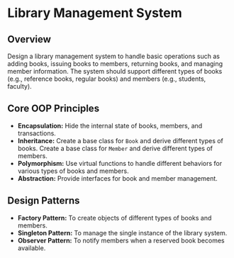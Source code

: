 # Library Management System

## Overview
Design a library management system to handle basic operations such as adding books, issuing books to members, returning books, and managing member information. The system should support different types of books (e.g., reference books, regular books) and members (e.g., students, faculty).

## Core OOP Principles
- **Encapsulation:** Hide the internal state of books, members, and transactions.
- **Inheritance:** Create a base class for `Book` and derive different types of books. Create a base class for `Member` and derive different types of members.
- **Polymorphism:** Use virtual functions to handle different behaviors for various types of books and members.
- **Abstraction:** Provide interfaces for book and member management.

## Design Patterns
- **Factory Pattern:** To create objects of different types of books and members.
- **Singleton Pattern:** To manage the single instance of the library system.
- **Observer Pattern:** To notify members when a reserved book becomes available.
